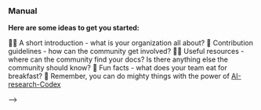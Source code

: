 ### Manual
[githubusercontent-logo]:(https://raw.githubusercontent.com/AI-research-Codex/unist/367da2e/logo.svg?AI-research-Codex=true)

**Here are some ideas to get you started:**

🙋‍♀️ A short introduction - what is your organization all about?
🌈 Contribution guidelines - how can the community get involved?
👩‍💻 Useful resources - where can the community find your docs? Is there anything else the community should know?
🍿 Fun facts - what does your team eat for breakfast?
🧙 Remember, you can do mighty things with the power of [AI-research-Codex](https://raw.githubusercontent.com/AI-research-Codex/unist/367da2e/logo.svg?sanitize=true)


-->
